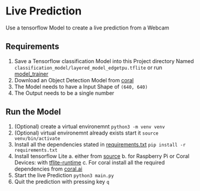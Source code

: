 # Live Prediction
Use a tensorflow Model to create a live prediction from a Webcam

## Requirements
1. Save a Tensorflow classification Model into this Project directory Named `classification_model/layered_model_edgetpu.tflite` or run [model_trainer](../model_trainer/)
2. Download an Object Detection Model from [coral](https://coral.ai/models/object-detection/)
2. The Model needs to have a Input Shape of `(640, 640)`
3. The Output needs to be a single number

## Run the Model
1. (Optional) create a virtual environemnt `python3 -m venv venv`
2. (Optional) virtual environemnt already exists start it `source venv/bin/activate`
3. Install all the dependencies stated in [requirements.txt](./requirements.txt) `pip install -r requirements.txt`
4. Install tensorflow Lite
  a. either from [source](https://www.tensorflow.org/lite/guide/build_cmake_pip)
  b. for Raspberry Pi or Coral Devices: with [tflite-runtime](https://www.tensorflow.org/lite/guide/python)
  c. For coral install all the required dependencies from [coral.ai](https://coral.ai/software/#pycoral-api)
5. Start the live Prediction `python3 main.py`
6. Quit the prediction with pressing key `q`
